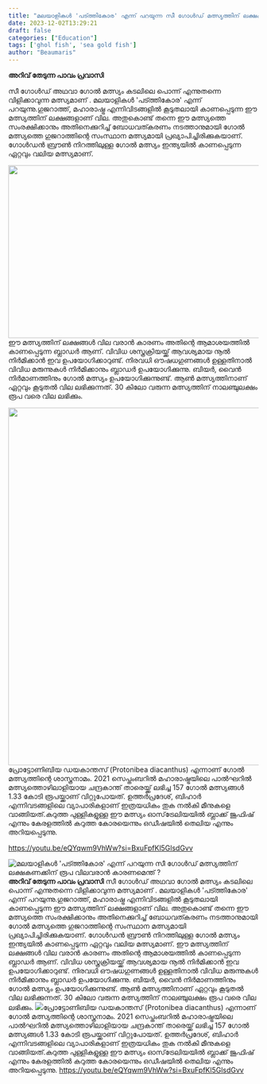 ```yaml
---
title: "മലയാളികൾ 'പട്ത്തികോര' എന്ന് പറയുന്ന സീ ഗോൾഡ് മത്സ്യത്തിന് ലക്ഷകണക്കിന് രൂപ വിലവരാൻ കാരണമെന്ത് ?"
date: 2023-12-02T13:29:21
draft: false
categories: ["Education"]
tags: ['ghol fish', 'sea gold fish']
author: "Beaumaris"
---
```


<strong>അറിവ് തേടുന്ന പാവം പ്രവാസി</strong>

സീ ഗോൾഡ് അഥവാ ഗോൽ മത്സ്യം കടലിലെ പൊന്ന് എന്നുതന്നെ വിളിക്കാവുന്ന മത്സ്യമാണ് . മലയാളികൾ 'പട്ത്തികോര' എന്ന് പറയുന്നു.ഗുജറാത്ത്, മഹാരാഷ്ട്ര എന്നിവിടങ്ങളിൽ കൂടുതലായി കാണപ്പെടുന്ന ഈ മത്സ്യത്തിന് ലക്ഷങ്ങളാണ് വില. അതുകൊണ്ട് തന്നെ ഈ മത്സ്യത്തെ സംരക്ഷിക്കാനും അതിനെക്കുറിച്ച് ബോധവത്കരണം നടത്താനുമായി ഗോൽ മത്സ്യത്തെ ഗുജറാത്തിന്റെ സംസ്ഥാന മത്സ്യമായി പ്രഖ്യാപിച്ചിരിക്കുകയാണ്. ഗോൾഡൻ ബ്രൗൺ നിറത്തിലുള്ള ഗോൽ മത്സ്യം ഇന്ത്യയിൽ കാണപ്പെടുന്ന ഏറ്റവും വലിയ മത്സ്യമാണ്.

<img class="size-full wp-image-432280 aligncenter" src="https://cdn.boolokam.com/articles/2023/12/z-z.jpg" alt="" width="640" height="348" />ഈ മത്സ്യത്തിന് ലക്ഷങ്ങൾ വില വരാൻ കാരണം അതിന്റെ ആമാശയത്തില്‍ കാണപ്പെടുന്ന ബ്ലാഡർ ആണ്. വിവിധ ശസ്ത്രക്രിയയ്ക്ക് ആവശ്യമായ നൂൽ നിർമിക്കാൻ ഇവ ഉപയോഗിക്കാറുണ്ട്. നിരവധി ഔഷധഗുണങ്ങൾ ഉള്ളതിനാൽ വിവിധ മരുന്നുകൾ നിർമിക്കാനും ബ്ലാഡർ ഉപയോഗിക്കുന്നു. ബിയർ, വൈൻ നിർമാണത്തിനും ഗോല്‍ മത്സ്യം ഉപയോഗിക്കുന്നുണ്ട്. ആൺ മത്സ്യത്തിനാണ് ഏറ്റവും കൂടുതൽ വില ലഭിക്കുന്നത്. 30 കിലോ വരുന്ന മത്സ്യത്തിന് നാലഞ്ചുലക്ഷം രൂപ വരെ വില ലഭിക്കും.

<img class="size-full wp-image-432281 aligncenter" src="https://cdn.boolokam.com/articles/2023/12/ffqqfqf.jpg" alt="" width="1280" height="720" />പ്രോട്ടോണിബിയ ഡയകാന്തസ് (Protonibea diacanthus) എന്നാണ് ഗോൽ മത്സ്യത്തിന്റെ ശാസ്ത്രനാമം. 2021 സെപ്തംബറിൽ മഹാരാഷ്ട്രയിലെ പാൽഘറിൽ മത്സ്യത്തൊഴിലാളിയായ ചന്ദ്രകാന്ത് താരെയ്ക്ക് ലഭിച്ച 157 ഗോൽ മത്സ്യങ്ങൾ 1.33 കോടി രൂപയ്ക്കാണ് വിറ്റുപോയത്. ഉത്തർപ്രദേശ്, ബിഹാർ എന്നിവടങ്ങളിലെ വ്യാപാരികളാണ് ഇത്രയധികം തുക നൽകി മീനുകളെ വാങ്ങിയത്.കറുത്ത പുള്ളികളുള്ള ഈ മത്സ്യം ഓസ്‌ട്രേലിയയിൽ ബ്ലാക്ക് ജൂഫിഷ് എന്നും കേരളത്തില്‍ കറുത്ത കോരയെന്നും ഒഡീഷയില്‍ തെലിയ എന്നും അറിയപ്പെടുന്നു.

https://youtu.be/eQYqwm9VhWw?si=BxuFpfKl5GlsdGvv


![മലയാളികൾ 'പട്ത്തികോര' എന്ന് പറയുന്ന സീ ഗോൾഡ് മത്സ്യത്തിന് ലക്ഷകണക്കിന് രൂപ വിലവരാൻ കാരണമെന്ത് ?](https://cdn.boolokam.com/articles/2023/12/z-z.jpg)**അറിവ് തേടുന്ന പാവം പ്രവാസി** സീ ഗോൾഡ് അഥവാ ഗോൽ മത്സ്യം കടലിലെ പൊന്ന് എന്നുതന്നെ വിളിക്കാവുന്ന മത്സ്യമാണ് . മലയാളികൾ 'പട്ത്തികോര' എന്ന് പറയുന്നു.ഗുജറാത്ത്, മഹാരാഷ്ട്ര എന്നിവിടങ്ങളിൽ കൂടുതലായി കാണപ്പെടുന്ന ഈ മത്സ്യത്തിന് ലക്ഷങ്ങളാണ് വില. അതുകൊണ്ട് തന്നെ ഈ മത്സ്യത്തെ സംരക്ഷിക്കാനും അതിനെക്കുറിച്ച് ബോധവത്കരണം നടത്താനുമായി ഗോൽ മത്സ്യത്തെ ഗുജറാത്തിന്റെ സംസ്ഥാന മത്സ്യമായി പ്രഖ്യാപിച്ചിരിക്കുകയാണ്. ഗോൾഡൻ ബ്രൗൺ നിറത്തിലുള്ള ഗോൽ മത്സ്യം ഇന്ത്യയിൽ കാണപ്പെടുന്ന ഏറ്റവും വലിയ മത്സ്യമാണ്. ഈ മത്സ്യത്തിന് ലക്ഷങ്ങൾ വില വരാൻ കാരണം അതിന്റെ ആമാശയത്തില്‍ കാണപ്പെടുന്ന ബ്ലാഡർ ആണ്. വിവിധ ശസ്ത്രക്രിയയ്ക്ക് ആവശ്യമായ നൂൽ നിർമിക്കാൻ ഇവ ഉപയോഗിക്കാറുണ്ട്. നിരവധി ഔഷധഗുണങ്ങൾ ഉള്ളതിനാൽ വിവിധ മരുന്നുകൾ നിർമിക്കാനും ബ്ലാഡർ ഉപയോഗിക്കുന്നു. ബിയർ, വൈൻ നിർമാണത്തിനും ഗോല്‍ മത്സ്യം ഉപയോഗിക്കുന്നുണ്ട്. ആൺ മത്സ്യത്തിനാണ് ഏറ്റവും കൂടുതൽ വില ലഭിക്കുന്നത്. 30 കിലോ വരുന്ന മത്സ്യത്തിന് നാലഞ്ചുലക്ഷം രൂപ വരെ വില ലഭിക്കും. ![](https://cdn.boolokam.com/articles/2023/12/ffqqfqf.jpg)പ്രോട്ടോണിബിയ ഡയകാന്തസ് (Protonibea diacanthus) എന്നാണ് ഗോൽ മത്സ്യത്തിന്റെ ശാസ്ത്രനാമം. 2021 സെപ്തംബറിൽ മഹാരാഷ്ട്രയിലെ പാൽഘറിൽ മത്സ്യത്തൊഴിലാളിയായ ചന്ദ്രകാന്ത് താരെയ്ക്ക് ലഭിച്ച 157 ഗോൽ മത്സ്യങ്ങൾ 1.33 കോടി രൂപയ്ക്കാണ് വിറ്റുപോയത്. ഉത്തർപ്രദേശ്, ബിഹാർ എന്നിവടങ്ങളിലെ വ്യാപാരികളാണ് ഇത്രയധികം തുക നൽകി മീനുകളെ വാങ്ങിയത്.കറുത്ത പുള്ളികളുള്ള ഈ മത്സ്യം ഓസ്‌ട്രേലിയയിൽ ബ്ലാക്ക് ജൂഫിഷ് എന്നും കേരളത്തില്‍ കറുത്ത കോരയെന്നും ഒഡീഷയില്‍ തെലിയ എന്നും അറിയപ്പെടുന്നു. https://youtu.be/eQYqwm9VhWw?si=BxuFpfKl5GlsdGvv
